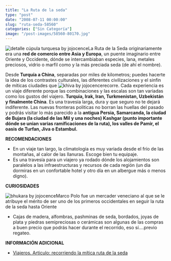 ```yaml
---
title: "La Ruta de la seda"
type: "post"
date: "2008-07-11 00:00:00"
slug: "ruta-seda-58560"
categories: ["Sin Categoría"]
image: "/post-images/58560-80170.jpg"
---
```


![detalle cúpula turquesa by jojocence](/post-images/58560-80170.jpg "detalle cúpula turquesa by jojocence")La Ruta de la Seda originariamente era una **red de comercio entre Asia y Europa**, un puente imaginario entre Oriente y Occidente, dónde se intercambiaban especies, lana, metales preciosos, vidrio o marfil como y la más preciada seda (de ahí el nombre).

Desde **Turquía a China**, separadas por miles de kilometros; puedes hacerte la idea de los contrastes culturales, las diferentes civilizaciones y el sinfin de míticas ciudades que ![khiva by jojocence](/post-images/58560-80171.jpg "khiva by jojocence")recorre. Cada experiencia es un viaje diferente porque las combinaciones y las escalas son tan variadas como los gustos del viajero. **Turquia, Irak, Iran, Turkmenistan, Uzbekistán y finalmente China**. Es una travesia larga, dura y que seguro no te dejará indiferente. Las nuevas fronteras politicas no borran las huellas del pasado y podrás visitar lo más parecido a la **antigua Persia, Samarcanda, la ciudad de Bujara (la ciudad de las Mil y una noches) Kashgar (punto importante dónde se unian varias ramificaciones de la ruta), los valles de Pamir, el oasis de Turfan, Jiva o Estambul.**

**RECOMENDACIONES**

- En un viaje tan largo, la climatologia es muy variada desde el frío de las montañas, al calor de las llanuras. Escoge bien tu equipaje.
- Es una travesía para un viajero ya rodado dónde los alojamientos son paralelos a las infraestructuras y recursos de cada región (un dia dormiras en un confortable hotel y otro día en un albergue más o menos digno).

**CURIOSIDADES**

![bhukara by jojocence](/post-images/58560-80173.jpg "bhukara by jojocence")Marco Polo fue un mercader veneciano al que se le atribuye el mérito de ser uno de los primeros occidentales en seguir la ruta de la seda hasta Oriente

- Cajas de madera, alfombras, pashminas de seda, bordados, joyas de plata y piedras semipreciosas o cerámicas son algunas de las compras a buen precio que podrás hacer durante el recorrido, eso sí....previo regateo.

**INFORMACIÓN ADICIONAL**

- [Viajeros. Articulo: recorriendo la mítica ruta de la seda](http://www.viajeros.com/article863.html)